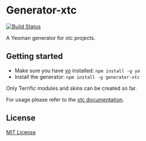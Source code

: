 # Generator-xtc
[![Build Status](https://secure.travis-ci.org/marcdiethelm/generator-xtc.png?branch=master)](https://travis-ci.org/marcdiethelm/generator-xtc)

A Yeoman generator for xtc projects.

## Getting started
- Make sure you have [yo](https://github.com/yeoman/yo) installed:
    `npm install -g yo`
- Install the generator: `npm install -g generator-xtc`

Only Terrific modules and skins can be created so far.

For usage please refer to the [xtc documentation](https://github.com/MarcDiethelm/xtc#terrific-module-creation).

## License
[MIT License](http://en.wikipedia.org/wiki/MIT_License)
